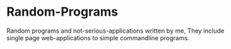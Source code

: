 # Random-Programs
Random programs and not-serious-applications written by me,
They include single page web-applications to simple commandline programs.
